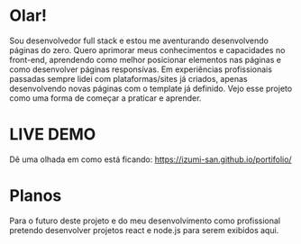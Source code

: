 # Olar!
Sou desenvolvedor full stack e estou me aventurando desenvolvendo páginas do zero. Quero aprimorar meus conhecimentos e capacidades no front-end, aprendendo como melhor posicionar elementos nas páginas e como desenvolver páginas responsívas. Em experiências profissionais passadas sempre lidei com plataformas/sites já criados, apenas desenvolvendo novas páginas com o template já definido. Vejo esse projeto como uma forma de começar a praticar e aprender.

# LIVE DEMO

Dê uma olhada em como está ficando:
https://izumi-san.github.io/portifolio/

# Planos
Para o futuro deste projeto e do meu desenvolvimento como profissional pretendo desenvolver projetos react e node.js para serem exibidos aqui.
